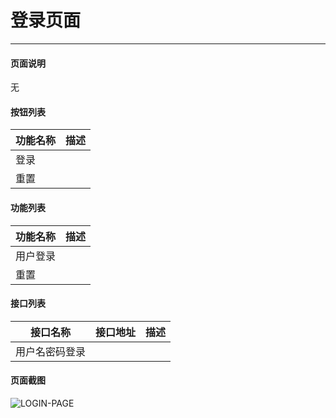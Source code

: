 登录页面
===

---

#### 页面说明

无

#### 按钮列表

功能名称|描述
---|---
登录|
重置|

#### 功能列表

功能名称|描述
---|---
用户登录|
重置|

#### 接口列表

接口名称|接口地址|描述
---|---|---
用户名密码登录||

#### 页面截图

![LOGIN-PAGE](/images/BUSINESS/BASIC/登录.png)
